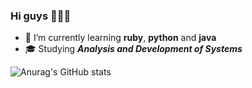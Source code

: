 ### Hi guys 👋🇧🇷



- 🌱 I’m currently learning **ruby**, **python** and **java**
- :mortar_board: Studying ***Analysis and Development of Systems***
  
![Anurag's GitHub stats](https://github-readme-stats.vercel.app/api?username=ojotak&show_icons=true&theme=radical)
